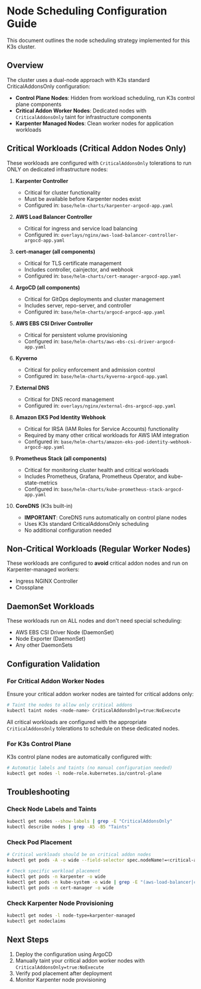 # Node Scheduling Configuration Guide

This document outlines the node scheduling strategy implemented for this K3s cluster.

## Overview

The cluster uses a dual-node approach with K3s standard CriticalAddonsOnly configuration:
- **Control Plane Nodes**: Hidden from workload scheduling, run K3s control plane components
- **Critical Addon Worker Nodes**: Dedicated nodes with `CriticalAddonsOnly` taint for infrastructure components
- **Karpenter Managed Nodes**: Clean worker nodes for application workloads

## Critical Workloads (Critical Addon Nodes Only)

These workloads are configured with `CriticalAddonsOnly` tolerations to run ONLY on dedicated infrastructure nodes:

1. **Karpenter Controller**
   - Critical for cluster functionality
   - Must be available before Karpenter nodes exist
   - Configured in: `base/helm-charts/karpenter-argocd-app.yaml`

2. **AWS Load Balancer Controller**
   - Critical for ingress and service load balancing
   - Configured in: `overlays/nginx/aws-load-balancer-controller-argocd-app.yaml`

3. **cert-manager (all components)**
   - Critical for TLS certificate management
   - Includes controller, cainjector, and webhook
   - Configured in: `base/helm-charts/cert-manager-argocd-app.yaml`

4. **ArgoCD (all components)**
   - Critical for GitOps deployments and cluster management
   - Includes server, repo-server, and controller
   - Configured in: `base/helm-charts/argocd-argocd-app.yaml`

5. **AWS EBS CSI Driver Controller**
   - Critical for persistent volume provisioning
   - Configured in: `base/helm-charts/aws-ebs-csi-driver-argocd-app.yaml`

6. **Kyverno**
   - Critical for policy enforcement and admission control
   - Configured in: `base/helm-charts/kyverno-argocd-app.yaml`

7. **External DNS**
   - Critical for DNS record management
   - Configured in: `overlays/nginx/external-dns-argocd-app.yaml`

8. **Amazon EKS Pod Identity Webhook**
   - Critical for IRSA (IAM Roles for Service Accounts) functionality
   - Required by many other critical workloads for AWS IAM integration
   - Configured in: `base/helm-charts/amazon-eks-pod-identity-webhook-argocd-app.yaml`

9. **Prometheus Stack (all components)**
   - Critical for monitoring cluster health and critical workloads
   - Includes Prometheus, Grafana, Prometheus Operator, and kube-state-metrics
   - Configured in: `base/helm-charts/kube-prometheus-stack-argocd-app.yaml`

10. **CoreDNS** (K3s built-in)
    - **IMPORTANT**: CoreDNS runs automatically on control plane nodes
    - Uses K3s standard CriticalAddonsOnly scheduling
    - No additional configuration needed

## Non-Critical Workloads (Regular Worker Nodes)

These workloads are configured to **avoid** critical addon nodes and run on Karpenter-managed workers:

- Ingress NGINX Controller
- Crossplane

## DaemonSet Workloads

These workloads run on ALL nodes and don't need special scheduling:
- AWS EBS CSI Driver Node (DaemonSet)
- Node Exporter (DaemonSet)
- Any other DaemonSets

## Configuration Validation

### For Critical Addon Worker Nodes

Ensure your critical addon worker nodes are tainted for critical addons only:

```bash
# Taint the nodes to allow only critical addons
kubectl taint nodes <node-name> CriticalAddonsOnly=true:NoExecute
```

All critical workloads are configured with the appropriate `CriticalAddonsOnly` tolerations to schedule on these dedicated nodes.

### For K3s Control Plane

K3s control plane nodes are automatically configured with:

```bash
# Automatic labels and taints (no manual configuration needed)
kubectl get nodes -l node-role.kubernetes.io/control-plane
```

## Troubleshooting

### Check Node Labels and Taints

```bash
kubectl get nodes --show-labels | grep -E "CriticalAddonsOnly"
kubectl describe nodes | grep -A5 -B5 "Taints"
```

### Check Pod Placement

```bash
# Critical workloads should be on critical addon nodes
kubectl get pods -A -o wide --field-selector spec.nodeName!=<critical-addon-node>

# Check specific workload placement
kubectl get pods -n karpenter -o wide
kubectl get pods -n kube-system -o wide | grep -E "(aws-load-balancer|coredns)"
kubectl get pods -n cert-manager -o wide
```

### Check Karpenter Node Provisioning

```bash
kubectl get nodes -l node-type=karpenter-managed
kubectl get nodeclaims
```

## Next Steps

1. Deploy the configuration using ArgoCD
2. Manually taint your critical addon worker nodes with `CriticalAddonsOnly=true:NoExecute`
3. Verify pod placement after deployment
4. Monitor Karpenter node provisioning
